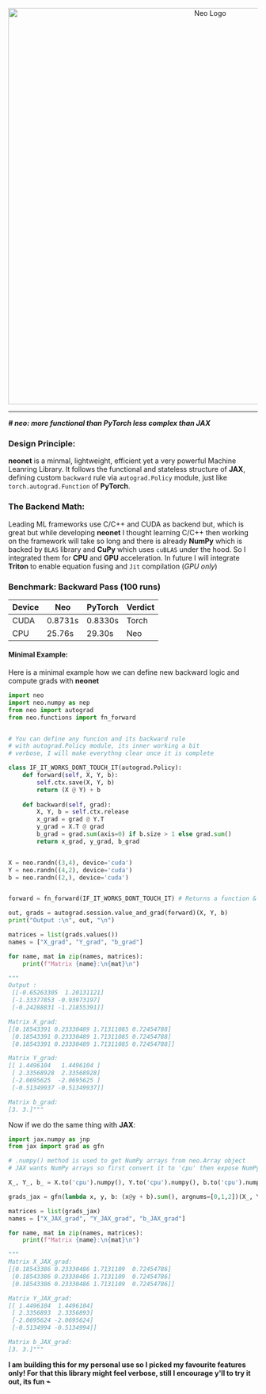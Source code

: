 <p align="center">
  <picture>
    <source media="(prefers-color-scheme: dark)" srcset="neo/media/neo_d_git1.png">
    <source media="(prefers-color-scheme: light)" srcset="neo/media/neo_l1.png">
    <img alt="Neo Logo" src="neo_logo_light.png" width="800">
  </picture>
</p>


---


***# neo: more functional than PyTorch less complex than JAX***

### Design Principle:
**neonet** is a minmal, lightweight, efficient yet a very powerful Machine Leanring Library. It follows the functional and stateless structure of **JAX**, defining custom `backward` rule via `autograd.Policy` module, just like `torch.autograd.Function` of **PyTorch**. 


### The Backend Math:
Leading ML frameworks use C/C++ and CUDA as backend but, which is great but while developing **neonet** I thought learning C/C++ then working on the framework will take so long and there is already **NumPy** which is backed by `BLAS` library and **CuPy** which uses `cuBLAS` under the hood. So I integrated them for **CPU** and **GPU** acceleration.
In future I will integrate **Triton** to enable equation fusing and `Jit` compilation (*GPU only*)


### Benchmark: Backward Pass (100 runs)
| Device | Neo | PyTorch | Verdict |
|--------|-----|---------|---------|
| CUDA   | 0.8731s | 0.8330s | Torch |
| CPU    | 25.76s  | 29.30s  | Neo |


#### Minimal Example:
Here is a minimal example how we can define new backward logic and compute grads with **neonet**

```python
import neo
import neo.numpy as nep
from neo import autograd
from neo.functions import fn_forward


# You can define any funcion and its backward rule
# with autograd.Policy module, its inner working a bit
# verbose, I will make everythng clear once it is complete

class IF_IT_WORKS_DONT_TOUCH_IT(autograd.Policy):
    def forward(self, X, Y, b):
        self.ctx.save(X, Y, b)
        return (X @ Y) + b
    
    def backward(self, grad):
        X, Y, b = self.ctx.release
        x_grad = grad @ Y.T
        y_grad = X.T @ grad
        b_grad = grad.sum(axis=0) if b.size > 1 else grad.sum()
        return x_grad, y_grad, b_grad


X = neo.randn((3,4), device='cuda')
Y = neo.randn((4,2), device='cuda')
b = neo.randn((2,), device='cuda')


forward = fn_forward(IF_IT_WORKS_DONT_TOUCH_IT) # Returns a function & record nodes 

out, grads = autograd.session.value_and_grad(forward)(X, Y, b)
print("Output :\n", out, "\n")

matrices = list(grads.values())
names = ["X_grad", "Y_grad", "b_grad"]

for name, mat in zip(names, matrices):
    print(f"Matrix {name}:\n{mat}\n")

"""
Output :
 [[-0.65263305  1.20131121]
 [-1.33377853 -0.93973197]
 [-0.24288831 -1.21855391]] 

Matrix X_grad:
[[0.18543391 0.23330489 1.71311085 0.72454788]
 [0.18543391 0.23330489 1.71311085 0.72454788]
 [0.18543391 0.23330489 1.71311085 0.72454788]]

Matrix Y_grad:
[[ 1.4496104   1.4496104 ]
 [ 2.33568928  2.33568928]
 [-2.0695625  -2.0695625 ]
 [-0.51349937 -0.51349937]]

Matrix b_grad:
[3. 3.]"""

```

Now if we do the same thing with **JAX**:

```python
import jax.numpy as jnp
from jax import grad as gfn

# .numpy() method is used to get NumPy arrays from neo.Array object 
# JAX wants NumPy arrays so first convert it to 'cpu' then expose NumPy arrays

X_, Y_, b_ = X.to('cpu').numpy(), Y.to('cpu').numpy(), b.to('cpu').numpy()

grads_jax = gfn(lambda x, y, b: (x@y + b).sum(), argnums=[0,1,2])(X_, Y_, b_)

matrices = list(grads_jax)
names = ["X_JAX_grad", "Y_JAX_grad", "b_JAX_grad"]

for name, mat in zip(names, matrices):
    print(f"Matrix {name}:\n{mat}\n")

"""
Matrix X_JAX_grad:
[[0.18543386 0.23330486 1.7131109  0.72454786]
 [0.18543386 0.23330486 1.7131109  0.72454786]
 [0.18543386 0.23330486 1.7131109  0.72454786]]

Matrix Y_JAX_grad:
[[ 1.4496104  1.4496104]
 [ 2.3356893  2.3356893]
 [-2.0695624 -2.0695624]
 [-0.5134994 -0.5134994]]

Matrix b_JAX_grad:
[3. 3.]"""

```
**I am building this for my personal use so I picked my favourite features only! For that this library might feel verbose, still I encourage y'll to try it out, its fun ⌁**